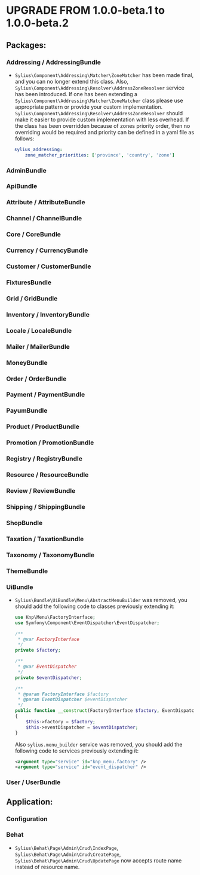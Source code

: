 # UPGRADE FROM 1.0.0-beta.1 to 1.0.0-beta.2

## Packages:

### Addressing / AddressingBundle

* `Sylius\Component\Addressing\Matcher\ZoneMatcher` has been made final, and you can no longer extend this class. Also, `Sylius\Component\Addressing\Resolver\AddressZoneResolver` service has been introduced.
 If one has been extending a `Sylius\Component\Addressing\Matcher\ZoneMatcher` class please use appropriate pattern or provide your custom implementation. 
 `Sylius\Component\Addressing\Resolver\AddressZoneResolver` should make it easier to provide custom implementation with less overhead. 
 If the class has been overridden because of zones priority order, then no overriding would be required and priority can be defined in a yaml file as follows:
 ```yml
    sylius_addressing:
        zone_matcher_priorities: ['province', 'country', 'zone']
 ```

### AdminBundle

### ApiBundle

### Attribute / AttributeBundle

### Channel / ChannelBundle

### Core / CoreBundle

### Currency / CurrencyBundle

### Customer / CustomerBundle

### FixturesBundle

### Grid / GridBundle

### Inventory / InventoryBundle

### Locale / LocaleBundle

### Mailer / MailerBundle

### MoneyBundle

### Order / OrderBundle

### Payment / PaymentBundle

### PayumBundle

### Product / ProductBundle

### Promotion / PromotionBundle

### Registry / RegistryBundle

### Resource / ResourceBundle

### Review / ReviewBundle

### Shipping / ShippingBundle

### ShopBundle

### Taxation / TaxationBundle

### Taxonomy / TaxonomyBundle

### ThemeBundle

### UiBundle

* `Sylius\Bundle\UiBundle\Menu\AbstractMenuBuilder` was removed, you should add the following code to classes previously extending it:
  
  ```php
  use Knp\Menu\FactoryInterface;
  use Symfony\Component\EventDispatcher\EventDispatcher;
  
  /**
   * @var FactoryInterface
   */
  private $factory;
  
  /**
   * @var EventDispatcher
   */
  private $eventDispatcher;
  
  /**
   * @param FactoryInterface $factory
   * @param EventDispatcher $eventDispatcher
   */
  public function __construct(FactoryInterface $factory, EventDispatcher $eventDispatcher)
  {
      $this->factory = $factory;
      $this->eventDispatcher = $eventDispatcher;
  }
  ```
  
  Also `sylius.menu_builder` service was removed, you should add the following code to services previously extending it:
  
  ```xml
  <argument type="service" id="knp_menu.factory" />
  <argument type="service" id="event_dispatcher" />
  ```

### User / UserBundle

## Application:

### Configuration

### Behat

* `Sylius\Behat\Page\Admin\Crud\IndexPage`, `Sylius\Behat\Page\Admin\Crud\CreatePage`, `Sylius\Behat\Page\Admin\Crud\UpdatePage` now accepts route name instead of resource name.
